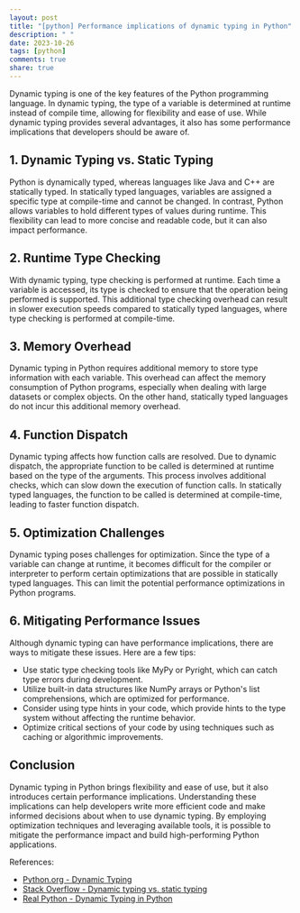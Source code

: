 ```yaml
---
layout: post
title: "[python] Performance implications of dynamic typing in Python"
description: " "
date: 2023-10-26
tags: [python]
comments: true
share: true
---
```


Dynamic typing is one of the key features of the Python programming language. In dynamic typing, the type of a variable is determined at runtime instead of compile time, allowing for flexibility and ease of use. While dynamic typing provides several advantages, it also has some performance implications that developers should be aware of.

## 1. Dynamic Typing vs. Static Typing
Python is dynamically typed, whereas languages like Java and C++ are statically typed. In statically typed languages, variables are assigned a specific type at compile-time and cannot be changed. In contrast, Python allows variables to hold different types of values during runtime. This flexibility can lead to more concise and readable code, but it can also impact performance.

## 2. Runtime Type Checking
With dynamic typing, type checking is performed at runtime. Each time a variable is accessed, its type is checked to ensure that the operation being performed is supported. This additional type checking overhead can result in slower execution speeds compared to statically typed languages, where type checking is performed at compile-time.

## 3. Memory Overhead
Dynamic typing in Python requires additional memory to store type information with each variable. This overhead can affect the memory consumption of Python programs, especially when dealing with large datasets or complex objects. On the other hand, statically typed languages do not incur this additional memory overhead.

## 4. Function Dispatch
Dynamic typing affects how function calls are resolved. Due to dynamic dispatch, the appropriate function to be called is determined at runtime based on the type of the arguments. This process involves additional checks, which can slow down the execution of function calls. In statically typed languages, the function to be called is determined at compile-time, leading to faster function dispatch.

## 5. Optimization Challenges
Dynamic typing poses challenges for optimization. Since the type of a variable can change at runtime, it becomes difficult for the compiler or interpreter to perform certain optimizations that are possible in statically typed languages. This can limit the potential performance optimizations in Python programs.

## 6. Mitigating Performance Issues
Although dynamic typing can have performance implications, there are ways to mitigate these issues. Here are a few tips:

- Use static type checking tools like MyPy or Pyright, which can catch type errors during development.
- Utilize built-in data structures like NumPy arrays or Python's list comprehensions, which are optimized for performance.
- Consider using type hints in your code, which provide hints to the type system without affecting the runtime behavior.
- Optimize critical sections of your code by using techniques such as caching or algorithmic improvements.

## Conclusion
Dynamic typing in Python brings flexibility and ease of use, but it also introduces certain performance implications. Understanding these implications can help developers write more efficient code and make informed decisions about when to use dynamic typing. By employing optimization techniques and leveraging available tools, it is possible to mitigate the performance impact and build high-performing Python applications.

References:
- [Python.org - Dynamic Typing](https://docs.python.org/3/glossary.html#term-dynamic-typing)
- [Stack Overflow - Dynamic typing vs. static typing](https://stackoverflow.com/questions/1517582/static-typing-vs-dynamic-typing)
- [Real Python - Dynamic Typing in Python](https://realpython.com/lessons/dynamic-typing-python/)